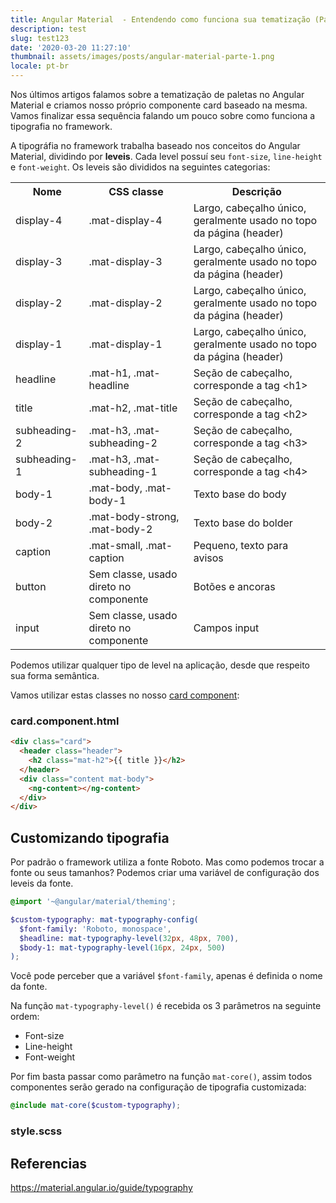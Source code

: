 ```yaml
---
title: Angular Material  - Entendendo como funciona sua tematização (Parte III)
description: test
slug: test123
date: '2020-03-20 11:27:10'
thumbnail: assets/images/posts/angular-material-parte-1.png
locale: pt-br
---
```

Nos últimos artigos falamos sobre a tematização de paletas no Angular Material e criamos nosso próprio componente card baseado na mesma. Vamos finalizar essa sequência falando um pouco sobre como funciona a tipografia no framework.

A tipográfia no framework trabalha baseado nos conceitos do Angular Material, dividindo por **leveis**. Cada level possuí seu `font-size`, `line-height` e `font-weight`. Os leveis são divididos na seguintes categorias:

<table>
  <tr>
    <th>Nome</th>
    <th>CSS classe</th>
    <th>Descrição</th>
  </tr>
  <tr>
    <td>display-4</td>
    <td>.mat-display-4</td>
    <td>Largo, cabeçalho único, geralmente usado no topo da página (header)</td>
  </tr>  
  <tr>
    <td>display-3</td>
    <td>.mat-display-3</td>
    <td>Largo, cabeçalho único, geralmente usado no topo da página (header)</td>
  </tr>
  <tr>
    <td>display-2</td>
    <td>.mat-display-2</td>
    <td>Largo, cabeçalho único, geralmente usado no topo da página (header)</td>
  </tr>  
  <tr>
    <td>display-1</td>
    <td>.mat-display-1</td>
    <td>Largo, cabeçalho único, geralmente usado no topo da página (header)</td>
  </tr>
  <tr>
    <td>headline</td>
    <td>.mat-h1, .mat-headline</td>
    <td>Seção de cabeçalho, corresponde a tag &lt;h1&gt;</td>
  </tr>  
  <tr>
    <td>title</td>
    <td>.mat-h2, .mat-title</td>
    <td>Seção de cabeçalho, corresponde a tag &lt;h2&gt;</td>
  </tr>
  <tr>
    <td>subheading-2</td>
    <td>.mat-h3, .mat-subheading-2</td>
    <td>Seção de cabeçalho, corresponde a tag &lt;h3&gt;</td>
  </tr>  
  <tr>
    <td>subheading-1</td>
    <td>.mat-h3, .mat-subheading-1</td>
    <td>Seção de cabeçalho, corresponde a tag &lt;h4&gt;</td>
  </tr>
  <tr>
    <td>body-1</td>
    <td>.mat-body, .mat-body-1</td>
    <td>Texto base do body</td>
  </tr>  
  <tr>
    <td>body-2</td>
    <td>.mat-body-strong, .mat-body-2</td>
    <td>Texto base do bolder</td>
  </tr>
  <tr>
    <td>caption</td>
    <td>.mat-small, .mat-caption</td>
    <td>Pequeno, texto para avisos</td>
  </tr>  
  <tr>
    <td>button</td>
    <td>Sem classe, usado direto no componente</td>
    <td>Botões e ancoras</td>
  </tr>
  <tr>
    <td>input</td>
    <td>Sem classe, usado direto no componente</td>
    <td>Campos input</td>
  </tr>  
</table>

Podemos utilizar qualquer tipo de level na aplicação, desde que respeito sua forma semântica.

Vamos utilizar estas classes no nosso [card component](https://stackblitz.com/edit/angular-palette-theme):

### card.component.html

```html
<div class="card">
  <header class="header">
    <h2 class="mat-h2">{{ title }}</h2>
  </header>
  <div class="content mat-body">
    <ng-content></ng-content>
  </div>
</div>
```

## Customizando tipografia

Por padrão o framework utiliza a fonte Roboto. Mas como podemos trocar a fonte ou seus tamanhos? Podemos criar uma variável de configuração dos leveis da fonte.

```scss
@import '~@angular/material/theming';

$custom-typography: mat-typography-config(
  $font-family: 'Roboto, monospace',
  $headline: mat-typography-level(32px, 48px, 700),
  $body-1: mat-typography-level(16px, 24px, 500)
);
```

Você pode perceber que a variável `$font-family`, apenas é definida o nome da fonte.

Na função `mat-typography-level()` é recebida os 3 parâmetros na seguinte ordem:

* Font-size
* Line-height
* Font-weight 

Por fim basta passar como parâmetro na função `mat-core()`, assim todos componentes serão gerado na configuração de tipografia customizada:

```scss
@include mat-core($custom-typography);
```

### style.scss

## Referencias

<https://material.angular.io/guide/typography>

